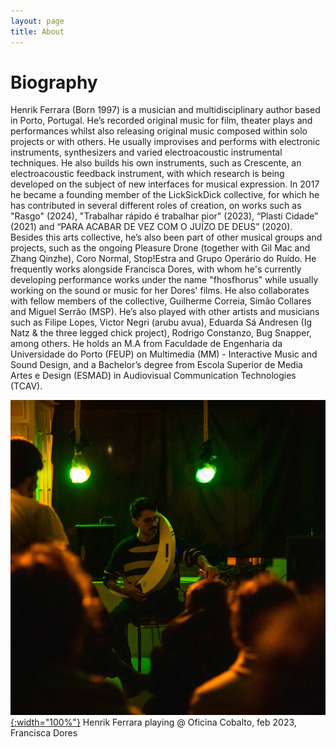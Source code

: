 ```yaml
---
layout: page
title: About
---
```

# Biography


Henrik Ferrara (Born 1997) is a musician and multidisciplinary author based in Porto, Portugal. He’s recorded original music for film, theater plays and performances whilst also releasing original music composed within solo projects or with others. He usually improvises and performs with electronic instruments, synthesizers and varied electroacoustic instrumental techniques. He also builds his own instruments, such as Crescente, an electroacoustic feedback instrument, with which research is being developed on the subject of new interfaces for musical expression. In 2017 he became a founding member of the LickSickDick collective, for which he has contributed in several different roles of creation, on works such as "Rasgo" (2024), "Trabalhar rápido é trabalhar pior" (2023), “Plasti Cidade” (2021) and “PARA ACABAR DE VEZ COM O JUÍZO DE DEUS” (2020). Besides this arts collective, he’s also been part of other musical groups and projects, such as the ongoing Pleasure Drone (together with Gil Mac and Zhang Qinzhe), Coro Normal, Stop!Estra and Grupo Operário do Ruído. He frequently works alongside Francisca Dores, with whom he's currently developing performance works under the name "fhosfhorus" while usually working on the sound or music for her Dores' films. He also collaborates with fellow members of the collective, Guilherme Correia, Simão Collares and Miguel Serrão (MSP). He’s also played with other artists and musicians such as Filipe Lopes, Victor Negri (arubu avua), Eduarda Sá Andresen (Ig Natz & the three legged chick project), Rodrigo Constanzo, Bug Snapper, among others.
He holds an M.A from Faculdade de Engenharia da Universidade do Porto (FEUP) on Multimedia (MM) - Interactive Music and Sound Design, and a Bachelor’s degree from Escola Superior de Media Artes e Design (ESMAD) in Audiovisual Communication Technologies (TCAV).



[![FEV 23 HENRIK](/assets/about/07_FEV2023-HenrikFerrara.jpg){:width="100%"}](/assets/about/07_FEV2023-HenrikFerrara.jpg)
Henrik Ferrara playing @ Oficina Cobalto, feb 2023, Francisca Dores
